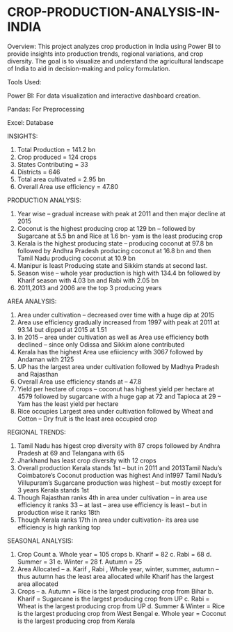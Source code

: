 # CROP-PRODUCTION-ANALYSIS-IN-INDIA

Overview:
This project analyzes crop production in India using Power BI to provide insights into production trends, regional variations, and crop diversity. The goal is to visualize and understand the agricultural landscape of India to aid in decision-making and policy formulation.

Tools Used:

Power BI: For data visualization and interactive dashboard creation.

Pandas: For Preprocessing

Excel: Database 

INSIGHTS:

1.	Total Production = 141.2 bn
2.	Crop produced = 124 crops
3.	States Contributing = 33
4.	Districts = 646
5.	Total area cultivated = 2.95 bn
6.	Overall Area use efficiency = 47.80

PRODUCTION ANALYSIS:
1.	Year wise – gradual increase with peak at 2011 and then major decline at 2015
2.	Coconut is the highest producing crop at 129 bn – followed by Sugarcane at 5.5 bn and Rice at 1.6 bn- yam is the least producing crop 
3.	Kerala is the highest producing state – producing coconut at 97.8 bn followed by Andhra Pradesh producing coconut at 16.8 bn and then Tamil Nadu producing coconut at 10.9 bn 
4.	Manipur is least Producing state and Sikkim stands at second last. 
5.	Season wise – whole year production is high with 134.4 bn followed by Kharif season with 4.03 bn and Rabi with 2.05 bn 
6.	2011,2013 and 2006 are the top 3 producing years

   AREA ANALYSIS:
1.	Area under cultivation – decreased over time with a huge dip at 2015
2.	Area use efficiency gradually increased from 1997 with peak at 2011 at 93.14 but dipped at 2015 at 1.51 
3.	In 2015 – area under cultivation as well as Area use efficiency both declined – since only Odissa and Sikkim alone contributed 
4.	Kerala has the highest Area use efiiciency with 3067 followed by Andaman with 2125
5.	UP has the largest area under cultivation followed by Madhya Pradesh and Rajasthan 
6.	Overall Area use efficiency stands at – 47.8 
7.	Yield per hectare of crops – coconut has highest yield per hectare at 4579 followed by sugarcane with a huge gap at 72 and Tapioca at 29 – Yam has the least yield per hectare 
8.	Rice occupies Largest area under cultivation followed by Wheat and Cotton – Dry fruit is the least area occupied crop 

REGIONAL TRENDS:
1.	Tamil Nadu has higest crop diversity with 87 crops followed by Andhra Pradesh at 69 and Telangana with 65 
2.	Jharkhand has least crop diversity with 12 crops 
3.	Overall production Kerala stands 1st – but in 2011 and 2013Tamil Nadu’s Coimbatore’s Coconut production was highest And in1997 Tamil Nadu’s Villupuram’s Sugarcane production was highest – but mostly except for 3 years Kerala stands 1st 
4.	Though Rajasthan ranks 4th in area under cultivation – in area use efficiency it ranks 33 – at last – area use efficiency is least – but in production wise it ranks 18th 
5.	Though Kerala ranks 17th in area under cultivation- its area use efficiency is high ranking top 

SEASONAL ANALYSIS:
1.	Crop Count 
a.	Whole year = 105 crops 
b.	Kharif = 82
c.	Rabi = 68
d.	Summer = 31
e.	Winter = 28
f.	Autumn = 25
2.	Area Allocated –
a.	Karif , Rabi , Whole year, winter, summer, autumn – thus autumn has the least area allocated while Kharif has the largest area allocated 
3.	Crops – 
a.	Autumn = Rice is the largest producing crop from Bihar 
b.	Kharif = Sugarcane is the largest producing crop from UP 
c.	Rabi = Wheat is the largest producing crop from UP
d.	Summer & Winter  = Rice is the largest producing crop from West Bengal
e.	Whole year = Coconut is the largest producing crop from Kerala

